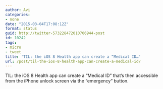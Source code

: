 ```yaml
---
author: Avi
categories:
- none
date: "2015-03-04T17:08:12Z"
format: status
guid: http://twitter-573228472010706944-post
id: 10242
tags:
- micro
- tweet
title: 'TIL: the iOS 8 Health app can create a “Medical ID…'
url: /post/til-the-ios-8-health-app-can-create-a-medical-id/
---
```

TIL: the iOS 8 Health app can create a “Medical ID” that’s then accessible from the iPhone unlock screen via the “emergency” button.